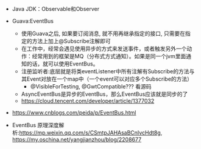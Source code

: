 + Java JDK：Observable和Observer
+ Guava:EventBus
    + 使用Guava之后, 如果要订阅消息, 就不用再继承指定的接口, 只需要在指定的方法上加上@Subscribe注解即可
    + 在工作中，经常会遇见使用异步的方式来发送事件，或者触发另外一个动作：经常用到的框架是MQ（分布式方式通知）。如果是同一个jvm里面通知的话，就可以使用EventBus。
    + 注册监听者:底层就是将类eventListener中所有注解有Subscribe的方法与其Event对放在一个map中（一个event可以对应多个Subscribe的方法）
        - @VisibleForTesting, @GwtCompatible??? 看源码
    + AsyncEventBus是异步的EventBus，那么EventBus应该就是同步的了  
    + https://cloud.tencent.com/developer/article/1377032  

+ <https://www.cnblogs.com/peida/p/EventBus.html>


+ EventBus 原理深度解析:<https://mp.weixin.qq.com/s/CSmtpJAHAsaBCnIvcHdt8g>, https://my.oschina.net/yangjianzhou/blog/2208677